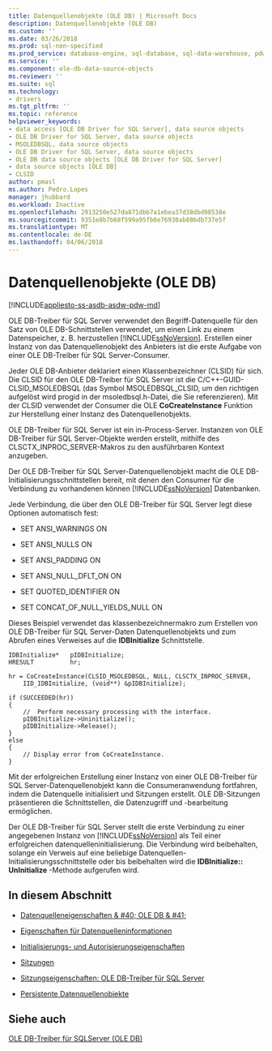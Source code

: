 ```yaml
---
title: Datenquellenobjekte (OLE DB) | Microsoft Docs
description: Datenquellenobjekte (OLE DB)
ms.custom: ''
ms.date: 03/26/2018
ms.prod: sql-non-specified
ms.prod_service: database-engine, sql-database, sql-data-warehouse, pdw
ms.service: ''
ms.component: ole-db-data-source-objects
ms.reviewer: ''
ms.suite: sql
ms.technology:
- drivers
ms.tgt_pltfrm: ''
ms.topic: reference
helpviewer_keywords:
- data access [OLE DB Driver for SQL Server], data source objects
- OLE DB Driver for SQL Server, data source objects
- MSOLEDBSQL, data source objects
- OLE DB Driver for SQL Server, data source objects
- OLE DB data source objects [OLE DB Driver for SQL Server]
- data source objects [OLE DB]
- CLSID
author: pmasl
ms.author: Pedro.Lopes
manager: jhubbard
ms.workload: Inactive
ms.openlocfilehash: 2913250e527da871dbb7a1ebea37d38dbd98538e
ms.sourcegitcommit: 9351e8b7b68f599a95fb8e76930ab886db737e5f
ms.translationtype: MT
ms.contentlocale: de-DE
ms.lasthandoff: 04/06/2018
---
```

# <a name="data-source-objects-ole-db"></a>Datenquellenobjekte (OLE DB)
[!INCLUDE[appliesto-ss-asdb-asdw-pdw-md](../../../includes/appliesto-ss-asdb-asdw-pdw-md.md)]

  OLE DB-Treiber für SQL Server verwendet den Begriff-Datenquelle für den Satz von OLE DB-Schnittstellen verwendet, um einen Link zu einem Datenspeicher, z. B. herzustellen [!INCLUDE[ssNoVersion](../../../includes/ssnoversion-md.md)]. Erstellen einer Instanz von das Datenquellenobjekt des Anbieters ist die erste Aufgabe von einer OLE DB-Treiber für SQL Server-Consumer.  
  
 Jeder OLE DB-Anbieter deklariert einen Klassenbezeichner (CLSID) für sich. Die CLSID für den OLE DB-Treiber für SQL Server ist die C/C++-GUID-CLSID_MSOLEDBSQL (das Symbol MSOLEDBSQL_CLSID, um den richtigen aufgelöst wird progid in der msoledbsql.h-Datei, die Sie referenzieren). Mit der CLSID verwendet der Consumer die OLE **CoCreateInstance** Funktion zur Herstellung einer Instanz des Datenquellenobjekts.  
  
 OLE DB-Treiber für SQL Server ist ein in-Process-Server. Instanzen von OLE DB-Treiber für SQL Server-Objekte werden erstellt, mithilfe des CLSCTX_INPROC_SERVER-Makros zu den ausführbaren Kontext anzugeben.  
  
 Der OLE DB-Treiber für SQL Server-Datenquellenobjekt macht die OLE DB-Initialisierungsschnittstellen bereit, mit denen den Consumer für die Verbindung zu vorhandenen können [!INCLUDE[ssNoVersion](../../../includes/ssnoversion-md.md)] Datenbanken.  
  
 Jede Verbindung, die über den OLE DB-Treiber für SQL Server legt diese Optionen automatisch fest:  
  
-   SET ANSI_WARNINGS ON  
  
-   SET ANSI_NULLS ON  
  
-   SET ANSI_PADDING ON  
  
-   SET ANSI_NULL_DFLT_ON ON  
  
-   SET QUOTED_IDENTIFIER ON  
  
-   SET CONCAT_OF_NULL_YIELDS_NULL ON  
  
 Dieses Beispiel verwendet das klassenbezeichnermakro zum Erstellen von OLE DB-Treiber für SQL Server-Daten Datenquellenobjekts und zum Abrufen eines Verweises auf die **IDBInitialize** Schnittstelle.  
  
```  
IDBInitialize*   pIDBInitialize;  
HRESULT          hr;  
  
hr = CoCreateInstance(CLSID_MSOLEDBSQL, NULL, CLSCTX_INPROC_SERVER,  
    IID_IDBInitialize, (void**) &pIDBInitialize);  
  
if (SUCCEEDED(hr))  
{  
    //  Perform necessary processing with the interface.  
    pIDBInitialize->Uninitialize();  
    pIDBInitialize->Release();  
}  
else  
{  
    // Display error from CoCreateInstance.  
}  
```  
  
 Mit der erfolgreichen Erstellung einer Instanz von einer OLE DB-Treiber für SQL Server-Datenquellenobjekt kann die Consumeranwendung fortfahren, indem die Datenquelle initialisiert und Sitzungen erstellt. OLE DB-Sitzungen präsentieren die Schnittstellen, die Datenzugriff und -bearbeitung ermöglichen.  
  
 Der OLE DB-Treiber für SQL Server stellt die erste Verbindung zu einer angegebenen Instanz von [!INCLUDE[ssNoVersion](../../../includes/ssnoversion-md.md)] als Teil einer erfolgreichen datenquelleninitialisierung. Die Verbindung wird beibehalten, solange ein Verweis auf eine beliebige Datenquellen-Initialisierungsschnittstelle oder bis beibehalten wird die **IDBInitialize:: UnInitialize** -Methode aufgerufen wird.  
  
## <a name="in-this-section"></a>In diesem Abschnitt  
  
-   [Datenquelleneigenschaften & #40; OLE DB & #41;](../../oledb/ole-db-data-source-objects/data-source-properties-ole-db.md)  
  
-   [Eigenschaften für Datenquelleninformationen](../../oledb/ole-db-data-source-objects/data-source-information-properties.md)  
  
-   [Initialisierungs- und Autorisierungseigenschaften](../../oledb/ole-db-data-source-objects/initialization-and-authorization-properties.md)  
  
-   [Sitzungen](../../oledb/ole-db-data-source-objects/sessions.md)  
  
-   [Sitzungseigenschaften: OLE DB-Treiber für SQL Server](../../oledb/ole-db-data-source-objects/session-properties-oledb-driver-for-sql-server.md)  
  
-   [Persistente Datenquellenobjekte](../../oledb/ole-db-data-source-objects/persisted-data-source-objects.md)  
  
## <a name="see-also"></a>Siehe auch  
 [OLE DB-Treiber für SQLServer &#40;OLE DB&#41;](../../oledb/ole-db/oledb-driver-for-sql-server-ole-db.md)  
  
  
